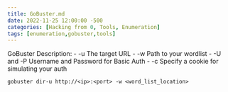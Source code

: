 ```yaml
---
title: GoBuster.md
date: 2022-11-25 12:00:00 -500
categories: [Hacking from 0, Tools, Enumeration]
tags: [enumeration,gobuster,tools]
--- 
```


GoBuster 
Description: 
    - -u The target URL 
    - -w Path to your wordlist 
    - -U and -P Username and Password for Basic Auth 
    - -c <http cookies> Specify a cookie for simulating your auth

`gobuster dir-u http://<ip>:<port> -w <word_list_location>`